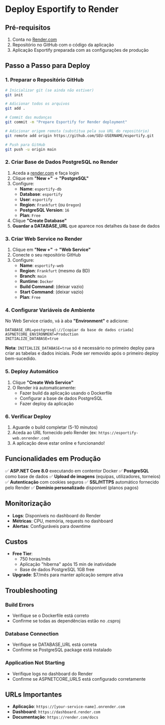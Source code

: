 # Deploy Esportify to Render

## Pré-requisitos

1. Conta no [Render.com](https://render.com)
2. Repositório no GitHub com o código da aplicação
3. Aplicação Esportify preparada com as configurações de produção

## Passo a Passo para Deploy

### 1. Preparar o Repositório GitHub

```bash
# Inicializar git (se ainda não estiver)
git init

# Adicionar todos os arquivos
git add .

# Commit das mudanças
git commit -m "Prepare Esportify for Render deployment"

# Adicionar origem remota (substitua pela sua URL do repositório)
git remote add origin https://github.com/SEU-USERNAME/esportify.git

# Push para GitHub
git push -u origin main
```

### 2. Criar Base de Dados PostgreSQL no Render

1. Aceda a [render.com](https://render.com) e faça login
2. Clique em **"New +"** → **"PostgreSQL"**
3. Configure:
   - **Name**: `esportify-db`
   - **Database**: `esportify`
   - **User**: `esportify`
   - **Region**: `Frankfurt` (ou `Oregon`)
   - **PostgreSQL Version**: `16`
   - **Plan**: `Free`
4. Clique **"Create Database"**
5. **Guardar a DATABASE_URL** que aparece nos detalhes da base de dados

### 3. Criar Web Service no Render

1. Clique em **"New +"** → **"Web Service"**
2. Conecte o seu repositório GitHub
3. Configure:
   - **Name**: `esportify-web`
   - **Region**: `Frankfurt` (mesmo da BD)
   - **Branch**: `main`
   - **Runtime**: `Docker`
   - **Build Command**: (deixar vazio)
   - **Start Command**: (deixar vazio)
   - **Plan**: `Free`

### 4. Configurar Variáveis de Ambiente

No Web Service criado, vá à aba **"Environment"** e adicione:

```
DATABASE_URL=postgresql://[copiar da base de dados criada]
ASPNETCORE_ENVIRONMENT=Production
INITIALIZE_DATABASE=true
```

**Nota**: `INITIALIZE_DATABASE=true` só é necessário no primeiro deploy para criar as tabelas e dados iniciais. Pode ser removido após o primeiro deploy bem-sucedido.

### 5. Deploy Automático

1. Clique **"Create Web Service"**
2. O Render irá automaticamente:
   - Fazer build da aplicação usando o Dockerfile
   - Configurar a base de dados PostgreSQL
   - Fazer deploy da aplicação

### 6. Verificar Deploy

1. Aguarde o build completar (5-10 minutos)
2. Aceda ao URL fornecido pelo Render (ex: `https://esportify-web.onrender.com`)
3. A aplicação deve estar online e funcionando!

## Funcionalidades em Produção

✅ **ASP.NET Core 8.0** executando em contentor Docker
✅ **PostgreSQL** como base de dados
✅ **Upload de imagens** (equipas, utilizadores, torneios)
✅ **Autenticação** com cookies seguros
✅ **SSL/HTTPS** automático fornecido pelo Render
✅ **Domínio personalizado** disponível (planos pagos)

## Monitorização

- **Logs**: Disponíveis no dashboard do Render
- **Métricas**: CPU, memória, requests no dashboard
- **Alertas**: Configuráveis para downtime

## Custos

- **Free Tier**: 
  - 750 horas/mês
  - Aplicação "hiberna" após 15 min de inatividade
  - Base de dados PostgreSQL 1GB free
- **Upgrade**: $7/mês para manter aplicação sempre ativa

## Troubleshooting

### Build Errors
- Verifique se o Dockerfile está correto
- Confirme se todas as dependências estão no .csproj

### Database Connection
- Verifique se DATABASE_URL está correta
- Confirme se PostgreSQL package está instalado

### Application Not Starting
- Verifique logs no dashboard do Render
- Confirme se ASPNETCORE_URLS está configurado corretamente

## URLs Importantes

- **Aplicação**: `https://[your-service-name].onrender.com`
- **Dashboard**: `https://dashboard.render.com`
- **Documentação**: `https://render.com/docs`